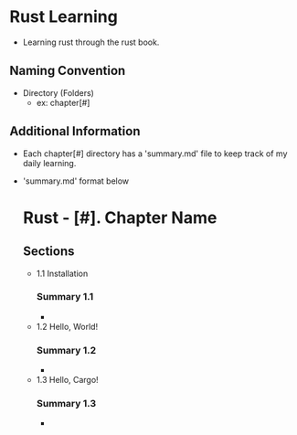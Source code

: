 # Rust Learning
- Learning rust through the rust book. 

## Naming Convention
- Directory (Folders)
	- ex: chapter[#]
 
## Additional Information
- Each chapter[#] directory has a 'summary.md' file to keep track of my 
daily learning. 
- 'summary.md' format below
	# Rust - [#]. Chapter Name

	## Sections
	- 1.1 Installation
		### Summary 1.1
		- 
	- 1.2 Hello, World!
		### Summary 1.2
		-	 
	- 1.3 Hello, Cargo!
		### Summary 1.3
		- 

